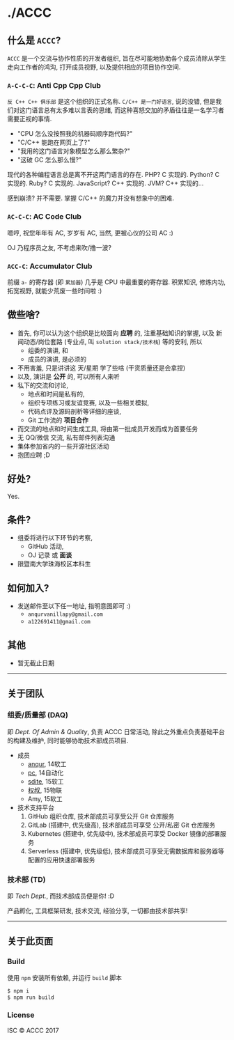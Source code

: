 # ./ACCC

## 什么是 `ACCC`?

`ACCC` 是一个交流与协作性质的开发者组织,
旨在尽可能地协助各个成员消除从学生走向工作者的鸿沟, 打开成员视野,
以及提供相应的项目协作空间.

### `A-C-C-C`: Anti Cpp Cpp Club

`反 C++ C++ 俱乐部` 是这个组织的正式名称. `C/C++ 是一门好语言`, 说的没错,
但是我们对这门语言总有太多难以言表的思绪,
而这种喜怒交加的矛盾往往是一名学习者需要正视的事情.

- "CPU 怎么没按照我的机器码顺序跑代码?"
- "C/C++ 能跑在网页上了?"
- "我用的这门语言对象模型怎么那么繁杂?"
- "这破 GC 怎么那么慢?"

现代的各种编程语言总是离不开这两门语言的存在. PHP? C 实现的. Python? C 实现的.
Ruby? C 实现的. JavaScript? C++ 实现的. JVM? C++ 实现的...

感到崩溃? 并不需要. 掌握 C/C++ 的魔力并没有想象中的困难.

### `AC-C-C`: AC Code Club

嗯哼, 祝您年年有 AC, 岁岁有 AC, 当然, 更被心仪的公司 AC :)

OJ 乃程序员之友, 不考虑来吹/撸一波?

### `ACC-C`: Accumulator Club

前缀 `a-` 的寄存器 (即 `累加器`) 几乎是 CPU 中最重要的寄存器. 积累知识,
修炼内功, 拓宽视野, 就能少荒废一些时间啦 :)

## 做些啥?

- 首先, 你可以认为这个组织是比较面向 **应聘** 的, 注重基础知识的掌握,
以及 新闻动态/岗位套路 (专业点, 叫 `solution stack/技术栈`) 等的安利, 所以
  + 组委的演讲, 和
  + 成员的演讲, 是必须的
- 不用害羞, 只是讲讲这 天/星期 学了些啥 (干货质量还是会拿捏)
- 以及, 演讲是 **公开** 的, 可以所有人来听
- 私下的交流和讨论,
  + 地点和时间是私有的,
  + 组织专项练习或友谊竞赛, 以及一些相关模拟,
  + 代码点评及源码剖析等详细的座谈,
  + Git 工作流的 **项目合作**
- 而交流的地点和时间生成工具, 将由第一批成员开发而成为首要任务
- 无 QQ/微信 交流, 私有邮件列表沟通
- 集体参加省内的一些开源社区活动
- 抱团应聘 ;D

## 好处?

Yes.

## 条件?

- 组委将进行以下环节的考察,
  + GitHub 活动,
  + OJ 记录 或 **面谈**
- 限暨南大学珠海校区本科生

## 如何加入?

- 发送邮件至以下任一地址, 指明意图即可 :)
  + `anqurvanillapy@gmail.com`
  + `a122691411@gmail.com`

## 其他

- 暂无截止日期

---

## 关于团队

### 组委/质量部 (DAQ)

即 *Dept. Of Admin & Quality*, 负责 ACCC 日常活动,
除此之外重点负责基础平台的构建及维护, 同时能够协助技术部成员项目.

- 成员
  + [anqur](https://github.com/anqurvanillapy), 14软工
  + [pc](https://github.com/pcorange), 14自动化
  + [sdite](https://github.com/VonSdite), 15软工
  + [权叔](https://github.com/chuangshu), 15物联
  + Amy, 15软工
- 技术支持平台
  1. GitHub 组织仓库, 技术部成员可享受公开 Git 仓库服务
  2. GitLab (搭建中, 优先级高), 技术部成员可享受 公开/私密 Git 仓库服务
  3. Kubernetes (搭建中, 优先级中), 技术部成员可享受 Docker 镜像的部署服务
  4. Serverless (搭建中, 优先级低),
  技术部成员可享受无需数据库和服务器等配置的应用快速部署服务

### 技术部 (TD)

即 *Tech Dept.*, 而技术部成员便是你! :D

产品孵化, 工具框架研发, 技术交流, 经验分享, 一切都由技术部共享!

---

## 关于此页面

### Build

使用 `npm` 安装所有依赖, 并运行 `build` 脚本

```js
$ npm i
$ npm run build
```

### License

ISC &copy; ACCC 2017
